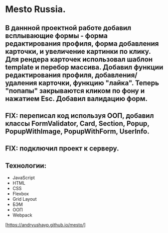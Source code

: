 # Mesto Russia.

## В даннной проектной работе добавил всплывающие формы - форма редактирования профиля, форма добавления карточки, и увеличение картинки по клику. Для рендера карточек использовал шаблон template и перебор массива. Добавил функции редактирования профиля, добавления/удаления карточки, функцию "лайка". Теперь "попапы" закрываются кликом по фону и нажатием Esc. Добавил валидацию форм.

## FIX: переписал код используя ООП, добавил классы FormValidator, Card, Section, Popup, PopupWithImage, PopupWithForm, UserInfo.
## FIX: подключил проект к серверу.

## Технологии:

* JavaScript
* HTML
* CSS
* Flexbox
* Grid Layout
* БЭМ
* ООП
* Webpack

[https://andryushayp.github.io/mesto/]